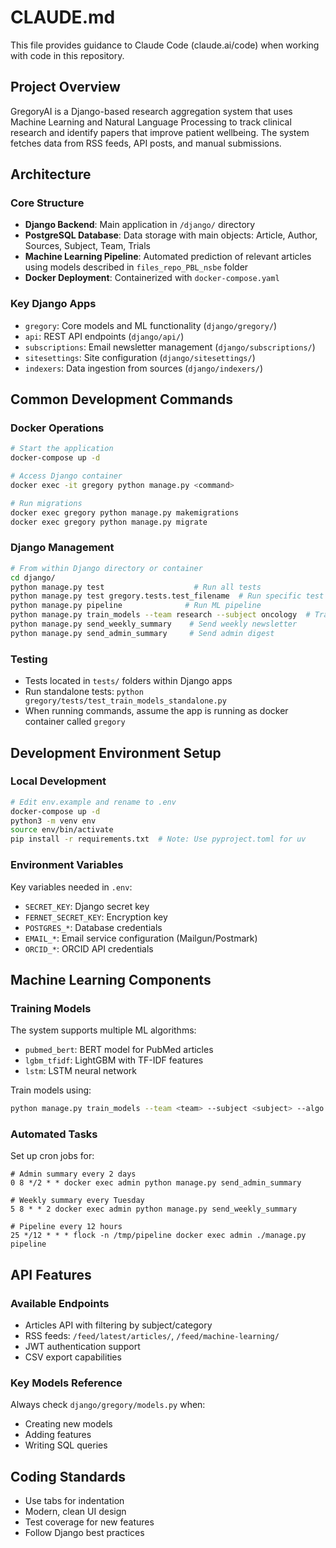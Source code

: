 # CLAUDE.md

This file provides guidance to Claude Code (claude.ai/code) when working with code in this repository.

## Project Overview

GregoryAI is a Django-based research aggregation system that uses Machine Learning and Natural Language Processing to track clinical research and identify papers that improve patient wellbeing. The system fetches data from RSS feeds, API posts, and manual submissions.

## Architecture

### Core Structure
- **Django Backend**: Main application in `/django/` directory
- **PostgreSQL Database**: Data storage with main objects: Article, Author, Sources, Subject, Team, Trials
- **Machine Learning Pipeline**: Automated prediction of relevant articles using models described in `files_repo_PBL_nsbe` folder
- **Docker Deployment**: Containerized with `docker-compose.yaml`

### Key Django Apps
- `gregory`: Core models and ML functionality (`django/gregory/`)
- `api`: REST API endpoints (`django/api/`)
- `subscriptions`: Email newsletter management (`django/subscriptions/`)
- `sitesettings`: Site configuration (`django/sitesettings/`)
- `indexers`: Data ingestion from sources (`django/indexers/`)

## Common Development Commands

### Docker Operations
```bash
# Start the application
docker-compose up -d

# Access Django container
docker exec -it gregory python manage.py <command>

# Run migrations
docker exec gregory python manage.py makemigrations
docker exec gregory python manage.py migrate
```

### Django Management
```bash
# From within Django directory or container
cd django/
python manage.py test                    # Run all tests
python manage.py test gregory.tests.test_filename  # Run specific test
python manage.py pipeline              # Run ML pipeline
python manage.py train_models --team research --subject oncology  # Train ML models
python manage.py send_weekly_summary    # Send weekly newsletter
python manage.py send_admin_summary     # Send admin digest
```

### Testing
- Tests located in `tests/` folders within Django apps
- Run standalone tests: `python gregory/tests/test_train_models_standalone.py`
- When running commands, assume the app is running as docker container called `gregory`

## Development Environment Setup

### Local Development
```bash
# Edit env.example and rename to .env
docker-compose up -d
python3 -m venv env
source env/bin/activate
pip install -r requirements.txt  # Note: Use pyproject.toml for uv
```

### Environment Variables
Key variables needed in `.env`:
- `SECRET_KEY`: Django secret key
- `FERNET_SECRET_KEY`: Encryption key
- `POSTGRES_*`: Database credentials
- `EMAIL_*`: Email service configuration (Mailgun/Postmark)
- `ORCID_*`: ORCID API credentials

## Machine Learning Components

### Training Models
The system supports multiple ML algorithms:
- `pubmed_bert`: BERT model for PubMed articles
- `lgbm_tfidf`: LightGBM with TF-IDF features
- `lstm`: LSTM neural network

Train models using:
```bash
python manage.py train_models --team <team> --subject <subject> --algo <algorithm>
```

### Automated Tasks
Set up cron jobs for:
```cron
# Admin summary every 2 days
0 8 */2 * * docker exec admin python manage.py send_admin_summary

# Weekly summary every Tuesday
5 8 * * 2 docker exec admin python manage.py send_weekly_summary

# Pipeline every 12 hours
25 */12 * * * flock -n /tmp/pipeline docker exec admin ./manage.py pipeline
```

## API Features

### Available Endpoints
- Articles API with filtering by subject/category
- RSS feeds: `/feed/latest/articles/`, `/feed/machine-learning/`
- JWT authentication support
- CSV export capabilities

### Key Models Reference
Always check `django/gregory/models.py` when:
- Creating new models
- Adding features
- Writing SQL queries

## Coding Standards

- Use tabs for indentation
- Modern, clean UI design
- Test coverage for new features
- Follow Django best practices